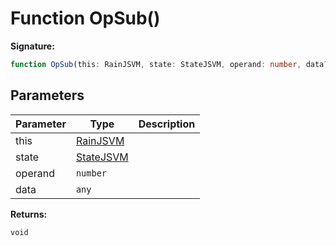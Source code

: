 
# Function OpSub()


<b>Signature:</b>

```typescript
function OpSub(this: RainJSVM, state: StateJSVM, operand: number, data?: any): void;
```

## Parameters

|  Parameter | Type | Description |
|  --- | --- | --- |
|  this | [RainJSVM](../classes/rainjsvm.md) |  |
|  state | [StateJSVM](../interfaces/statejsvm.md) |  |
|  operand | `number` |  |
|  data | `any` |  |

<b>Returns:</b>

`void`

